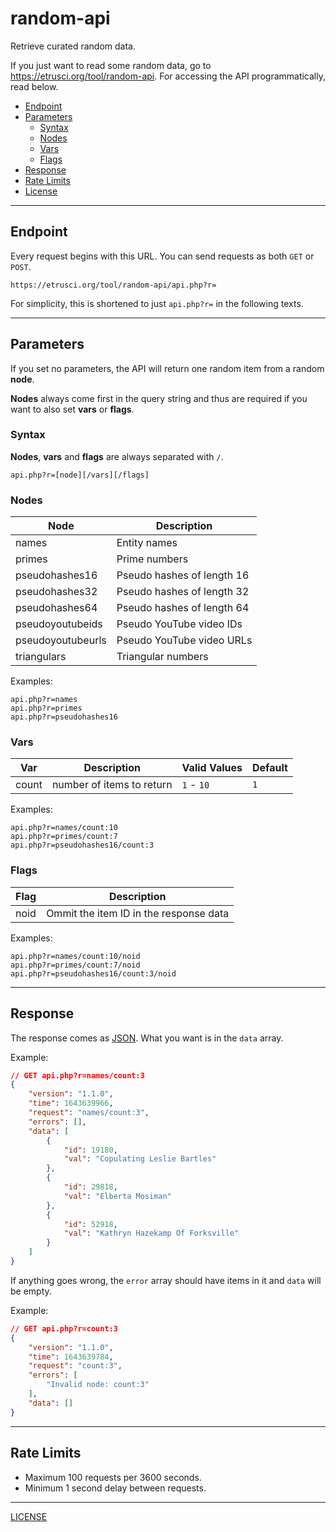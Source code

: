 # random-api

Retrieve curated random data.

If you just want to read some random data, go to <https://etrusci.org/tool/random-api>. For accessing the API programmatically, read below.

- [Endpoint](#endpoint)
- [Parameters](#parameters)
  - [Syntax](#syntax)
  - [Nodes](#nodes)
  - [Vars](#vars)
  - [Flags](#flags)
- [Response](#response)
- [Rate Limits](#rate-limits)
- [License](#license)

---

## Endpoint

Every request begins with this URL. You can send requests as both `GET` or `POST`.

```text
https://etrusci.org/tool/random-api/api.php?r=
```

For simplicity, this is shortened to just `api.php?r=` in the following texts.

---

## Parameters

If you set no parameters, the API will return one random item from a random **node**.

**Nodes** always come first in the query string and thus are required if you want to also set **vars** or **flags**.

### Syntax

**Nodes**, **vars** and **flags** are always separated with `/`.

```text
api.php?r=[node][/vars][/flags]
```

### Nodes

| Node              | Description                |
|-------------------|----------------------------|
| names             | Entity names               |
| primes            | Prime numbers              |
| pseudohashes16    | Pseudo hashes of length 16 |
| pseudohashes32    | Pseudo hashes of length 32 |
| pseudohashes64    | Pseudo hashes of length 64 |
| pseudoyoutubeids  | Pseudo YouTube video IDs   |
| pseudoyoutubeurls | Pseudo YouTube video URLs  |
| triangulars       | Triangular numbers         |

Examples:

```text
api.php?r=names
api.php?r=primes
api.php?r=pseudohashes16
```

### Vars

| Var   | Description                 | Valid Values | Default |
|-------|-----------------------------|--------------|---------|
| count | number of items to return   | `1` - `10`   | `1`     |

Examples:

```text
api.php?r=names/count:10
api.php?r=primes/count:7
api.php?r=pseudohashes16/count:3
```

### Flags

| Flag | Description                            |
|------|----------------------------------------|
| noid | Ommit the item ID in the response data |

Examples:

```text
api.php?r=names/count:10/noid
api.php?r=primes/count:7/noid
api.php?r=pseudohashes16/count:3/noid
```

---

## Response

The response comes as [JSON](https://json.org). What you want is in the `data` array.

Example:

```json
// GET api.php?r=names/count:3
{
    "version": "1.1.0",
    "time": 1643639966,
    "request": "names/count:3",
    "errors": [],
    "data": [
        {
            "id": 19180,
            "val": "Copulating Leslie Bartles"
        },
        {
            "id": 29818,
            "val": "Elberta Mosiman"
        },
        {
            "id": 52918,
            "val": "Kathryn Hazekamp Of Forksville"
        }
    ]
}
```

If anything goes wrong, the `error` array should have items in it and `data` will be empty.

Example:

```json
// GET api.php?r=count:3
{
    "version": "1.1.0",
    "time": 1643639784,
    "request": "count:3",
    "errors": [
        "Invalid node: count:3"
    ],
    "data": []
}
```

---

## Rate Limits

- Maximum 100 requests per 3600 seconds.
- Minimum 1 second delay between requests.

---

[LICENSE](LICENSE.md)
